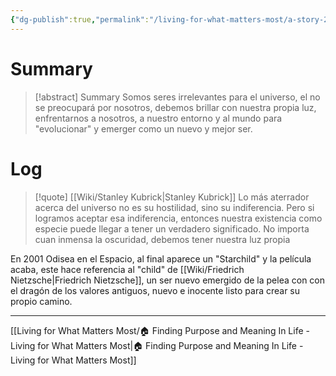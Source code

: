 ```yaml
---
{"dg-publish":true,"permalink":"/living-for-what-matters-most/a-story-2001-a-space-odyssey/"}
---
```


# Summary
>[!abstract] Summary
> Somos seres irrelevantes para el universo, el no se preocupará por nosotros, debemos brillar con nuestra propia luz, enfrentarnos a nosotros, a nuestro entorno y al mundo para "evolucionar" y emerger como un nuevo y mejor ser.

# Log
> [!quote] [[Wiki/Stanley Kubrick\|Stanley Kubrick]]
> Lo más aterrador acerca del universo no es su hostilidad, sino su indiferencia. Pero si logramos aceptar esa indiferencia, entonces nuestra existencia como especie puede llegar a tener un verdadero significado. No importa cuan inmensa la oscuridad, debemos tener nuestra luz propia

En 2001 Odisea en el Espacio, al final aparece un "Starchild" y la película acaba, este hace referencia al "child" de [[Wiki/Friedrich Nietzsche\|Friedrich Nietzsche]], un ser nuevo emergido de la pelea con con el dragón de los valores antiguos, nuevo e inocente listo para crear su propio camino.

---
[[Living for What Matters Most/🏠 Finding Purpose and Meaning In Life - Living for What Matters Most\|🏠 Finding Purpose and Meaning In Life - Living for What Matters Most]]